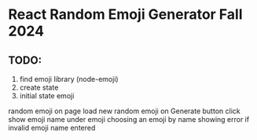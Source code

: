 # React Random Emoji Generator Fall 2024

## TODO:

1. find emoji library (node-emoji)
2. create state
3. initial state emoji

random emoji on page load
new random emoji on Generate button click
show emoji name under emoji
choosing an emoji by name
showing error if invalid emoji name entered
